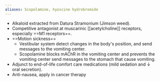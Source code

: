 ```yaml
---
aliases: Scopolamine, hyoscine hydrobromide
---
```

- Alkaloid extracted from Datura Stramonium (Jimson weed).
- Competitive antagonist at muscarinic [[acetylcholine]] receptors, especially ==M1 receptors==. 
- ==Motion sickness==
	- Vestibular system detect changes in the body's position, and send messages to the vomiting center.
	- Scopolamine blocks mAChR in the vomiting center and prevents the vomiting center send messages to the stomach that cause vomiting. 
- Adjunct to end-of-life comfort care medications (mild sedation and $\downarrow$ oral secretion). 
- Anti-nausea, apply in cancer therapy